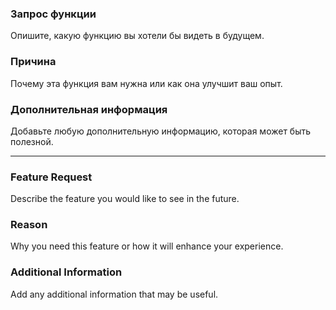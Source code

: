 ### Запрос функции

Опишите, какую функцию вы хотели бы видеть в будущем.

### Причина

Почему эта функция вам нужна или как она улучшит ваш опыт.

### Дополнительная информация

Добавьте любую дополнительную информацию, которая может быть полезной.

------

### Feature Request

Describe the feature you would like to see in the future.

### Reason

Why you need this feature or how it will enhance your experience.

### Additional Information

Add any additional information that may be useful.
